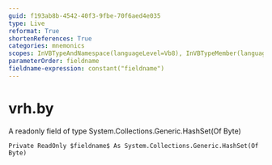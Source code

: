 ```yaml
---
guid: f193ab8b-4542-40f3-9fbe-70f6aed4e035
type: Live
reformat: True
shortenReferences: True
categories: mnemonics
scopes: InVBTypeAndNamespace(languageLevel=Vb8), InVBTypeMember(languageLevel=Vb8)
parameterOrder: fieldname
fieldname-expression: constant("fieldname")
---
```


# vrh.by

A readonly field of type System.Collections.Generic.HashSet(Of Byte)

```
Private ReadOnly $fieldname$ As System.Collections.Generic.HashSet(Of Byte)
```
